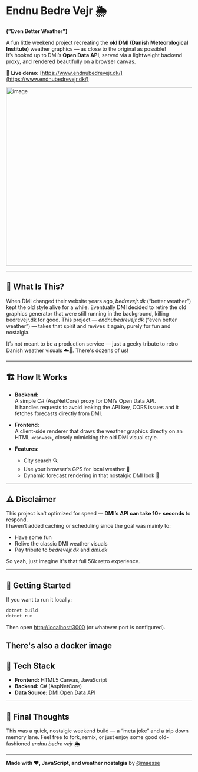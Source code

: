 
# Endnu Bedre Vejr 🌦️  
**("Even Better Weather")**

A fun little weekend project recreating the **old DMI (Danish Meteorological Institute)** weather graphics — as close to the original as possible!  
It’s hooked up to DMI’s **Open Data API**, served via a lightweight backend proxy, and rendered beautifully on a browser canvas.  

🔗 **Live demo:** [https://www.endnubedrevejr.dk/](https://www.endnubedrevejr.dk/)

<img width="686" height="484" alt="image" src="https://github.com/user-attachments/assets/cb5c408b-262c-4d3b-b99b-4619a7c99699" />

---

## 🧠 What Is This?

When DMI changed their website years ago, *bedrevejr.dk* (“better weather”) kept the old style alive for a while. 
Eventually DMI decided to retire the old graphics generator that were still running in the background, killing bedrevejr.dk for good.
This project — *endnubedrevejr.dk* (“even better weather”) — takes that spirit and revives it again, purely for fun and nostalgia.

It’s not meant to be a production service — just a geeky tribute to retro Danish weather visuals ☁️🌡️. There's dozens of us!

---

## 🏗️ How It Works

- **Backend:**  
  A simple C# (AspNetCore) proxy for DMI’s Open Data API.  
  It handles requests to avoid leaking the API key, CORS issues and it fetches forecasts directly from DMI.

- **Frontend:**  
  A client-side renderer that draws the weather graphics directly on an HTML `<canvas>`, closely mimicking the old DMI visual style.

- **Features:**
  - City search 🔍  
  - Use your browser’s GPS for local weather 📍  
  - Dynamic forecast rendering in that nostalgic DMI look 🎨  

---

## ⚠️ Disclaimer

This project isn’t optimized for speed — **DMI’s API can take 10+ seconds** to respond.  
I haven’t added caching or scheduling  since the goal was mainly to:
- Have some fun
- Relive the classic DMI weather visuals
- Pay tribute to *bedrevejr.dk* and *dmi.dk*

So yeah, just imagine it's that full 56k retro experience.

---

## 🚀 Getting Started

If you want to run it locally:

```bash
dotnet build
dotnet run
````

Then open [http://localhost:3000](http://localhost:3000) (or whatever port is configured).

There's also a docker image
---

## 🧩 Tech Stack

* **Frontend:** HTML5 Canvas, JavaScript
* **Backend:** C# (AspNetCore)
* **Data Source:** [DMI Open Data API](https://confluence.govcloud.dk/display/FDAPI/DMI+Open+Data)

---

## 💬 Final Thoughts

This was a quick, nostalgic weekend build — a “meta joke” and a trip down memory lane.
Feel free to fork, remix, or just enjoy some good old-fashioned *endnu bedre vejr* 🌦️

---

**Made with ❤️, JavaScript, and weather nostalgia**
by [@maesse](https://github.com/maesse)
